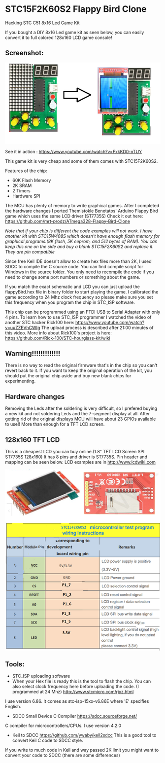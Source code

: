 # STC15F2K60S2 Flappy Bird Clone

Hacking STC C51 8x16 Led Game Kit

If you bought a DIY 8x16 Led game kit as seen below, you can easily convert it to full colored 128x160 LCD game console!

## Screenshot:
![In-Game](https://raw.githubusercontent.com/seyfi-hobbies/STC-C51-Game-Kit/main/images/conversion.png)

See it in action : https://www.youtube.com/watch?v=FxkKD0-nTUY

This game kit is very cheap and some of them comes with STC15F2K60S2.

Features of the chip: 
* 60K Flash Memory
* 2K SRAM
* 2 Timers
* Hardware SPI

The MCU has plenty of memory to write graphical games. After I completed the hardware changes I ported 
Themistokle Benetatos' Arduino Flappy Bird game which uses the same LCD driver (ST7735S)
Check it out here: https://github.com/mrt-prodz/ATmega328-Flappy-Bird-Clone

*Note that if your chip is different the code examples will not work. 
I have another kit with STC15W408S which doesn't have enough flash memory for graphical programs.(8K flash, 5K eeprom, and 512 bytes of RAM). You can keep this one on the side and buy a blank STC15F2K60S2 and replace it. They are pin compatible*

Since free Keil IDE doesn't allow to create hex files more than 2K, I used SDCC to compile the C source code. You can find compile script for Windows in the source folder. You only need to recompile the code if you need to change some port numbers or something about the game.

If you match the exact schematic and LCD you can just upload the flappyBird.hex file in binary folder to start playing the game. I calibrated the game according to 24 Mhz clock frequency so please make sure you set this frequency when you program the chip in STC_ISP software.

This chip can be programmed using an FTDI USB to Serial Adapter with only 4 pins. To learn how to use STC_ISP programmer I watched the video of another STC hacker Rick100 here: https://www.youtube.com/watch?v=uuZZEVhCWIg
The upload process is described after 21:00 minutes of this video. More info about Rick100's project is here: https://github.com/Rick-100/STC-hourglass-kit/wiki

## Warning!!!!!!!!!!!!!
There is no way to read the original firmware that's in the chip so you can't revert back to it. 
If you want to keep the original operation of the kit, you should put the original chip aside and buy new blank chips for experimenting. 

## Hardware changes
Removing the Leds after the soldering is very difficult, so I prefered buying a new kit and not soldering Leds and the 7-segment display at all.
After getting rid of the original displays MCU will have about 23 GPIOs available to use!! More than enough for a TFT LCD screen.

## 128x160 TFT LCD
This is a cheapest LCD you can buy online.(1.8" TFT LCD Screen SPI ST7735S 128x160)
It has 8 pins and driver is ST7735S. Pin header and mapping can be seen below. LCD examples are in http://www.lcdwiki.com

![LCD](https://raw.githubusercontent.com/seyfi-hobbies/STC-C51-Game-Kit/main/images/LCD_image.png)
![LCD](https://raw.githubusercontent.com/seyfi-hobbies/STC-C51-Game-Kit/main/images/Pin-Mapping.png)

## Tools:

- STC_ISP uploading software
- 
  When your Hex file is ready this is the tool to flash the chip. You can also select clock frequency here before uploading the code. 
  (I programmed at 24 Mhz)
http://www.stcmicro.com/rjxz.html

I use version 6.86. It comes as stc-isp-15xx-v6.86E where 'E' specifies English.


- SDCC Small Device C Compiler
https://sdcc.sourceforge.net/ 

C compiler for microcontrollers/CPUs. I use version 4.2.0

- Keil to SDCC
https://github.com/ywaby/keil2sdcc
This is a good tool to convert Keil C code to SDCC style.

If you write to much code in Keil and way passed 2K limit you might want to convert your code to SDCC (there are some differences)

